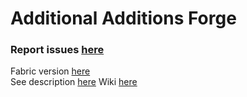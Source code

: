 # Additional Additions Forge
### Report issues [here](https://github.com/Dqu1J/additionaladditions)
Fabric version [here](https://github.com/Dqu1J/additionaladditions)  
See description [here](https://github.com/Dqu1J/additionaladditions)
Wiki [here](https://github.com/Dqu1J/additionaladditions/wiki)

